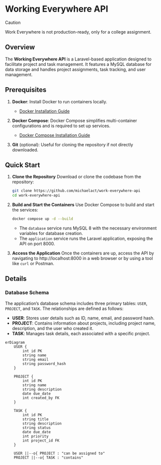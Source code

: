 # Working Everywhere API

> [!CAUTION]
> Work Everywhere is not production-ready, only for a college assignment.

## Overview

The **Working Everywhere API** is a Laravel-based application designed to facilitate project and task management. It features a MySQL database for data storage and handles project assignments, task tracking, and user management.

## Prerequisites

1. **Docker**: Install Docker to run containers locally.
   - [Docker Installation Guide](https://docs.docker.com/get-docker/)

2. **Docker Compose**: Docker Compose simplifies multi-container configurations and is required to set up services.
   - [Docker Compose Installation Guide](https://docs.docker.com/compose/install/)

3. **Git** (optional): Useful for cloning the repository if not directly downloaded.

## Quick Start

1. **Clone the Repository**
   Download or clone the codebase from the repository:
   ```bash
   git clone https://github.com/michaelact/work-everywhere-api
   cd work-everywhere-api
   ```

2. **Build and Start the Containers**
   Use Docker Compose to build and start the services:
   ```bash
   docker compose up -d --build
   ```
   - The `database` service runs MySQL 8 with the necessary environment variables for database creation.
   - The `application` service runs the Laravel application, exposing the API on port 8000.

3. **Access the Application**
   Once the containers are up, access the API by navigating to http://localhost:8000 in a web browser or by using a tool like `curl` or Postman.

## Details

### Database Schema

The application’s database schema includes three primary tables: `USER`, `PROJECT`, and `TASK`. The relationships are defined as follows:

- **USER**: Stores user details such as ID, name, email, and password hash.
- **PROJECT**: Contains information about projects, including project name, description, and the user who created it.
- **TASK**: Manages task details, each associated with a specific project.

```mermaid
erDiagram
    USER {
        int id PK
        string name
        string email
        string password_hash
    }

    PROJECT {
        int id PK
        string name
        string description
        date due_date
        int created_by FK
    }

    TASK {
        int id PK
        string title
        string description
        string status
        date due_date
        int priority
        int project_id FK
    }

    USER ||--o{ PROJECT : "can be assigned to"
    PROJECT ||--o{ TASK : "contains"
```
